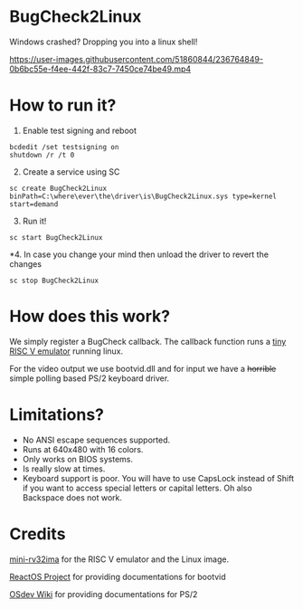 # BugCheck2Linux
Windows crashed? Dropping you into a linux shell!



https://user-images.githubusercontent.com/51860844/236764849-0b6bc55e-f4ee-442f-83c7-7450ce74be49.mp4



# How to run it?

1. Enable test signing and reboot

```
bcdedit /set testsigning on
shutdown /r /t 0
```

2. Create a service using SC

```
sc create BugCheck2Linux binPath=C:\where\ever\the\driver\is\BugCheck2Linux.sys type=kernel start=demand
```

3. Run it!

```
sc start BugCheck2Linux
```

*4. In case you change your mind then unload the driver to revert the changes
```
sc stop BugCheck2Linux
```

# How does this work?
We simply register a BugCheck callback. The callback function runs a [tiny RISC V emulator](https://github.com/cnlohr/mini-rv32ima) running linux. 

For the video output we use bootvid.dll and for input we have a ~~horrible~~ simple polling based PS/2 keyboard driver.

# Limitations?

* No ANSI escape sequences supported.
* Runs at 640x480 with 16 colors.
* Only works on BIOS systems.
* Is really slow at times.
* Keyboard support is poor. You will have to use CapsLock instead of Shift if you want to access special letters or capital letters. Oh also Backspace does not work.

# Credits

[mini-rv32ima](https://github.com/cnlohr/mini-rv32ima) for the RISC V emulator and the Linux image.

[ReactOS Project](doxygen.reactos.org/) for providing documentations for bootvid

[OSdev Wiki](https://wiki.osdev.org/%228042%22_PS/2_Controller) for providing documentations for PS/2
